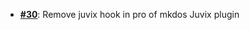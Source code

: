  - [**#30**](https://github.com/anoma/nspec/pull/30): Remove juvix hook in pro of mkdos Juvix
  plugin
